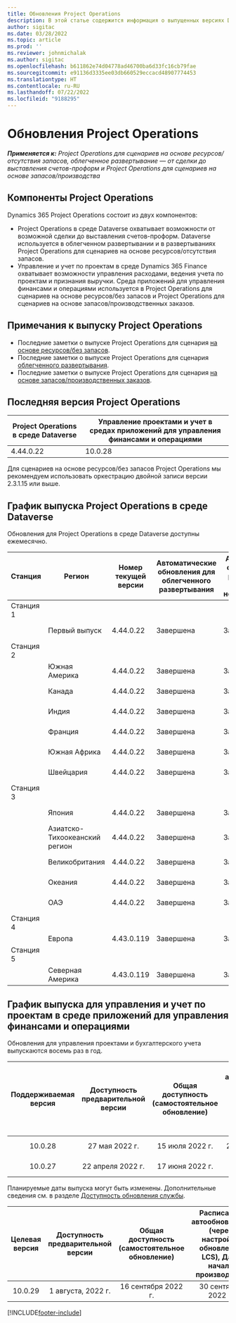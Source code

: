```yaml
---
title: Обновления Project Operations
description: В этой статье содержится информация о выпущенных версиях Dynamics 365 Project Operations.
author: sigitac
ms.date: 03/28/2022
ms.topic: article
ms.prod: ''
ms.reviewer: johnmichalak
ms.author: sigitac
ms.openlocfilehash: b611862e74d04778ad46700ba6d33fc16cb79fae
ms.sourcegitcommit: e91136d3335ee03db660529eccacd48907774453
ms.translationtype: HT
ms.contentlocale: ru-RU
ms.lasthandoff: 07/22/2022
ms.locfileid: "9188295"
---
```

# <a name="project-operations-updates"></a>Обновления Project Operations

_**Применяется к:** Project Operations для сценариев на основе ресурсов/отсутствия запасов, облегченное развертывание — от сделки до выставления счетов-проформ и Project Operations для сценариев на основе запасов/производства_



## <a name="project-operations-components"></a>Компоненты Project Operations

Dynamics 365 Project Operations состоит из двух компонентов:

- Project Operations в среде Dataverse охватывает возможности от возможной сделки до выставления счетов-проформ. Dataverse используется в облегченном развертывании и в развертываниях Project Operations для сценариев на основе ресурсов/отсутствия запасов.
- Управление и учет по проектам в среде Dynamics 365 Finance охватывает возможности управления расходами, ведения учета по проектам и признания выручки. Среда приложений для управления финансами и операциями используется в Project Operations для сценариев на основе ресурсов/без запасов и Project Operations для сценариев на основе запасов/производственных заказов.

## <a name="project-operations-release-notes"></a>Примечания к выпуску Project Operations
- Последние заметки о выпуске Project Operations для сценария [на основе ресурсов/без запасов](whats-new-july-2022-resource-based.md).
- Последние заметки о выпуске Project Operations для сценария [облегченного развертывания](../pro/whats-new/whats-new-july-2022-lite.md).
- Последние заметки о выпуске Project Operations для сценария [на основе запасов/производственных заказов](../prod-pma/whats-new/whats-new-jul-2022-stocked.md).

## <a name="project-operations-latest-version"></a>Последняя версия Project Operations

| Project Operations в среде Dataverse | Управление проектами и учет в средах приложений для управления финансами и операциями | 
| --- | --- |
| 4.44.0.22 | 10.0.28 |

Для сценариев на основе ресурсов/без запасов Project Operations мы рекомендуем использовать оркестрацию двойной записи версии 2.3.1.15 или выше.

## <a name="release-schedule-for-project-operations-on-dataverse-environment"></a>График выпуска Project Operations в среде Dataverse

Обновления для Project Operations в среде Dataverse доступны ежемесячно. 

| Станция | Регион | Номер текущей версии | Автоматические обновления для облегченного развертывания | Автоматические обновления для развертывания ресурсов/нескладируемого | Следующий номер версии | Следующая общедоступная версия |
|-----------|-----------------------|-----------------|--------------------|---------------------|---------------------|---------------------|
| Станция 1 |   &nbsp;              |    &nbsp;       | &nbsp;             |      &nbsp;         |      &nbsp;         |      &nbsp;         |
|   &nbsp;  | Первый выпуск         |  4.44.0.22      | Завершена           | Завершена            | Подлежит уточнению                 | 05 августа, 2022 г.       |
| Станция 2 |   &nbsp;              |    &nbsp;       | &nbsp;             |      &nbsp;         |      &nbsp;         |      &nbsp;         |
|   &nbsp;  | Южная Америка         |  4.44.0.22      | Завершена           | Завершена            | Подлежит уточнению                 | 06 августа, 2022 г.       |
|   &nbsp;  | Канада                |  4.44.0.22      | Завершена           | Завершена            | Подлежит уточнению                 | 06 августа, 2022 г.       |
|   &nbsp;  | Индия                 |  4.44.0.22      | Завершена           | Завершена            | Подлежит уточнению                 | 06 августа, 2022 г.       |
|   &nbsp;  | Франция                |  4.44.0.22      | Завершена           | Завершена            | Подлежит уточнению                 | 06 августа, 2022 г.       |
|   &nbsp;  | Южная Африка          |  4.44.0.22      | Завершена           | Завершена            | Подлежит уточнению                 | 06 августа, 2022 г.       |
|   &nbsp;  | Швейцария           |  4.44.0.22      | Завершена           | Завершена            | Подлежит уточнению                 | 06 августа, 2022 г.       |
| Станция 3 |      &nbsp;           |     &nbsp;      |     &nbsp;         |      &nbsp;         |      &nbsp;         |      &nbsp;         |
|   &nbsp;  | Япония                 |  4.44.0.22      | Завершена      | Завершена       | Подлежит уточнению                 | 12 августа, 2022 г.       |
|   &nbsp;  | Азиатско-Тихоокеанский регион          |  4.44.0.22      | Завершена      | Завершена       | Подлежит уточнению                 | 12 августа, 2022 г.       |
|   &nbsp;  | Великобритания         |  4.44.0.22      | Завершена      | Завершена       | Подлежит уточнению                 | 12 августа, 2022 г.       |
|   &nbsp;  | Океания               |  4.44.0.22      | Завершена      | Завершена       | Подлежит уточнению                 | 12 августа, 2022 г.       |
|   &nbsp;  | ОАЭ  |  4.44.0.22      | Завершена      | Завершена       | Подлежит уточнению                 | 12 августа, 2022 г.       |
| Станция 4 |     &nbsp;            |     &nbsp;      |     &nbsp;         |      &nbsp;         |      &nbsp;         |      &nbsp;         |
|   &nbsp;  | Европа                |  4.43.0.119      | Завершена           | Завершена            | 4.44.0.22           | 29 июля 2022 г.       |
| Станция 5 |     &nbsp;            |     &nbsp;      |     &nbsp;         |      &nbsp;         |      &nbsp;         |      &nbsp;         |
|   &nbsp;  | Северная Америка         |  4.43.0.119      | Завершена           | Завершена            | 4.44.0.22           | 05 августа, 2022 г.       |

## <a name="release-schedule-for-project-management-and-accounting-in-the-finance-and-operations-apps-environment"></a>График выпуска для управления и учет по проектам в среде приложений для управления финансами и операциями

Обновления для управления проектами и бухгалтерского учета выпускаются восемь раз в год.

|Поддерживаемая версия| Доступность предварительной версии | Общая доступность (самостоятельное обновление) | Расписание автообновления (через настройки обновления LCS), Дата начала производства |   Завершение обслуживания   |
|:---------------:|:---------------------------:|:---------------------------------:|:--------------------------------------------------------------------:|:------------------:|
|     10.0.28     |      27 мая 2022 г.           |        15 июля 2022 г.              |                          29 июля 2022 г.                               | 21 октября 2022 года   |
|     10.0.27     |      22 апреля 2022 г.         |        17 июня 2022 г.              |                          1 июля 2022 г.                                | 16 сентября 2022 г. |

Планируемые даты выпуска могут быть изменены. Дополнительные сведения см. в разделе [Доступность обновления службы](/dynamics365/fin-ops-core/fin-ops/get-started/public-preview-releases?toc=%2fdynamics365%2ffinance%2ftoc.json).

|Целевая версия | Доступность предварительной версии | Общая доступность (самостоятельное обновление) | Расписание автообновления (через настройки обновления LCS), Дата начала производства |   Завершение обслуживания   |
|:---------------:|:---------------------------:|:---------------------------------:|:--------------------------------------------------------------------:|:------------------:|
|     10.0.29     |      1 августа, 2022 г.         |       16 сентября 2022 г.          |                        30 сентября 2022 г.                            | 13 января 2023 г.   |

[!INCLUDE[footer-include](../includes/footer-banner.md)]
